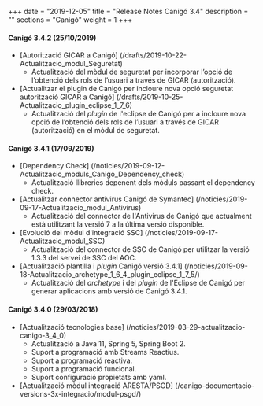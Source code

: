 +++
date        = "2019-12-05"
title       = "Release Notes Canigó 3.4"
description = ""
sections    = "Canigó"
weight      = 1
+++

#### Canigó 3.4.2 (25/10/2019)

- [Autorització GICAR a Canigó] (/drafts/2019-10-22-Actualitzacio_modul_Seguretat)
	- Actualització del mòdul de seguretat per incorporar l’opció de l’obtenció dels rols de l’usuari a través de GICAR (autorització).
- [Actualitzar el plugin de Canigó per incloure nova opció seguretat autorització GICAR a Canigó] (/drafts/2019-10-25-Actualitzacio_plugin_eclipse_1_7_6)
	- Actualització del _plugin_ de l'eclipse de Canigó per a incloure nova opció de l’obtenció dels rols de l’usuari a través de GICAR (autorització) en el mòdul de seguretat.


#### Canigó 3.4.1 (17/09/2019)

- [Dependency Check] (/noticies/2019-09-12-Actualitzacio_moduls_Canigo_Dependency_check)
	- Actualització llibreries depenent dels mòduls passant el dependency check.
- [Actualitzar connector antivirus Canigó de Symantec] (/noticies/2019-09-17-Actualitzacio_modul_Antivirus)
	- Actualització del connector de l'Antivirus de Canigó que actualment està utilitzant la versió 7 a la última versió disponible.
- [Evolució del mòdul d'integració SSC] (/noticies/2019-09-17-Actualitzacio_modul_SSC)
	- Actualització del connector de SSC de Canigó per utilitzar la versió 1.3.3 del servei de SSC del AOC.
- [Actualització plantilla i _plugin_ Canigó versió 3.4.1] (/noticies/2019-09-18-Actualitzacio_archetype_1_6_4_plugin_eclipse_1_7_5/)
	- Actualització del _archetype_ i del _plugin_ de l'Eclipse de Canigó per generar aplicacions amb versió de Canigó 3.4.1.


#### Canigó 3.4.0 (29/03/2018)

- [Actualització tecnologies base] (/noticies/2019-03-29-actualitzacio-canigo-3_4_0)
	- Actualització a Java 11, Spring 5, Spring Boot 2.
	- Suport a programació amb Streams Reactius.
	- Suport a programació reactiva.
	- Suport a programació funcional.
	- Suport configuració propietats amb yaml.		
- [Actualització mòdul integració ARESTA/PSGD] (/canigo-documentacio-versions-3x-integracio/modul-psgd/)

